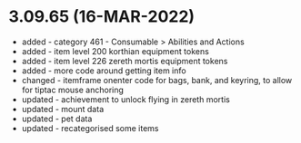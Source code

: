 # 3.09.65 (16-MAR-2022)
  - added - category 461 - Consumable > Abilities and Actions
  - added - item level 200 korthian equipment tokens
  - added - item level 226 zereth mortis equipment tokens
  - added - more code around getting item info
  - changed - itemframe onenter code for bags, bank, and keyring, to allow for tiptac mouse anchoring
  - updated - achievement to unlock flying in zereth mortis
  - updated - mount data
  - updated - pet data
  - updated - recategorised some items
